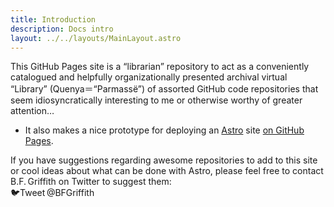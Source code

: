 ```yaml
---
title: Introduction
description: Docs intro
layout: ../../layouts/MainLayout.astro
---
```


This GitHub Pages site is a “librarian” repository to act as a conveniently catalogued and helpfully organizationally presented archival virtual “Library” (Quenya＝“Parmassë”) of assorted GitHub code repositories that seem idiosyncratically interesting to me or otherwise worthy of greater attention…
* It also makes a nice prototype for deploying an [Astro](https://docs.astro.build/en/getting-started/) site [on GitHub Pages](https://docs.astro.build/en/guides/deploy/github/).

<p>If you have suggestions regarding awesome repositories to add to this site or cool ideas about what can be done with Astro, please feel free to contact B.F. Griffith on Twitter to suggest them:<br><a id="T_handle" href="https://twitter.com/BFGriffith" target="_blank" style="text-decoration:none;">🐦Tweet @BFGriffith</a></p>